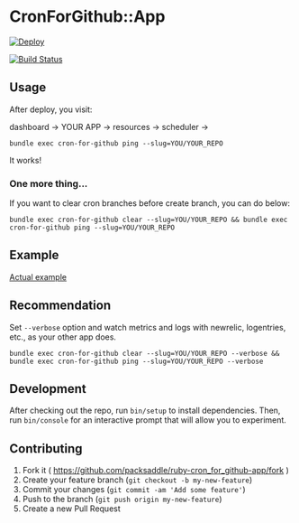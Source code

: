 # CronForGithub::App

[![Deploy](https://www.herokucdn.com/deploy/button.png)](https://heroku.com/deploy?template=https://github.com/packsaddle/ruby-cron_for_github-app)

[![Build Status](http://img.shields.io/travis/packsaddle/ruby-cron_for_github-app/master.svg?style=flat)](https://travis-ci.org/packsaddle/ruby-cron_for_github-app)

## Usage

After deploy, you visit:

dashboard -> YOUR APP -> resources -> scheduler ->

```
bundle exec cron-for-github ping --slug=YOU/YOUR_REPO
```

It works!

### One more thing...

If you want to clear cron branches before create branch, you can do below:

```
bundle exec cron-for-github clear --slug=YOU/YOUR_REPO && bundle exec cron-for-github ping --slug=YOU/YOUR_REPO
```

## Example

[Actual example](https://github.com/packsaddle/example-circle_ci-pull_request/branches/all)

## Recommendation

Set `--verbose` option and watch metrics and logs with newrelic, logentries, etc., as your other app does.

```
bundle exec cron-for-github clear --slug=YOU/YOUR_REPO --verbose && bundle exec cron-for-github ping --slug=YOU/YOUR_REPO --verbose
```


## Development

After checking out the repo, run `bin/setup` to install dependencies. Then, run `bin/console` for an interactive prompt that will allow you to experiment.

## Contributing

1. Fork it ( https://github.com/packsaddle/ruby-cron_for_github-app/fork )
2. Create your feature branch (`git checkout -b my-new-feature`)
3. Commit your changes (`git commit -am 'Add some feature'`)
4. Push to the branch (`git push origin my-new-feature`)
5. Create a new Pull Request
